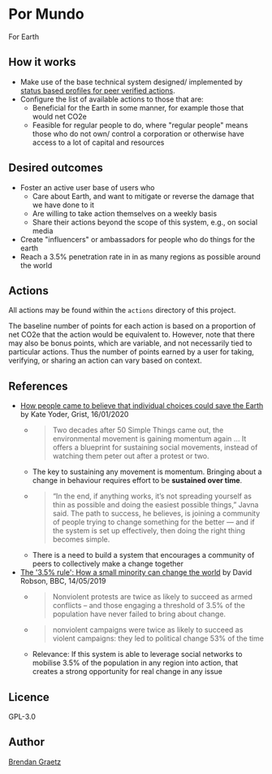 # Por Mundo

For Earth

## How it works

- Make use of the base technical system designed/ implemented by
[status based profiles for peer verified actions](https://github.com/bguiz/peer-verified-actions).
- Configure the list of available actions to those that are:
  - Beneficial for the Earth in some manner,
    for example those that would net CO2e
  - Feasible for regular people to do,
    where "regular people" means those who do not own/ control a corporation
    or otherwise have access to a lot of capital and resources

## Desired outcomes

- Foster an active user base of users who
  - Care about Earth, and want to mitigate or reverse the damage that we have done to it
  - Are willing to take action themselves on a weekly basis
  - Share their actions beyond the scope of this system,
    e.g., on social media
- Create "influencers" or ambassadors for people who do things for the earth
- Reach a 3.5% penetration rate in in as many regions as possible around
  the world

## Actions

All actions may be found within the `actions` directory of this project.

The baseline number of points for each action is based on a proportion
of net CO2e that the action would be equivalent to.
However, note that there may also be bonus points, which are variable,
and not necessarily tied to particular actions.
Thus the number of points earned by a user for taking, verifying, or sharing
an action can vary based on context.

## References

- [How people came to believe that individual choices could save the Earth](https://grist.org/climate/how-people-came-to-believe-that-individual-choices-could-save-the-earth/)
  by Kate Yoder, Grist, 16/01/2020
  - > Two decades after 50 Simple Things came out, the environmental
    > movement is gaining momentum again ... It offers a blueprint for
    > sustaining social movements, instead of watching them peter out after
    > a protest or two.
  - The key to sustaining any movement is momentum.
    Bringing about a change in behaviour requires effort to be **sustained
    over time**.
  - > “In the end, if anything works, it’s not spreading yourself as thin as
    > possible and doing the easiest possible things,” Javna said. The path
    > to success, he believes, is joining a community of people trying to
    > change something for the better — and if the system is set up
    > effectively, then doing the right thing becomes simple.
  - There is a need to build a system that encourages a community of peers
    to collectively make a change together
- [The '3.5% rule': How a small minority can change the world](https://www.bbc.com/future/article/20190513-it-only-takes-35-of-people-to-change-the-world)
  by David Robson, BBC, 14/05/2019
  - > Nonviolent protests are twice as likely to succeed as armed conflicts –
    > and those engaging a threshold of 3.5% of the population have never
    > failed to bring about change.
  - > nonviolent campaigns were twice as likely to succeed as violent
    > campaigns: they led to political change 53% of the time
  - Relevance: If this system is able to leverage social networks to mobilise
    3.5% of the population in any region into action,
    that creates a strong opportunity for real change in any issue

## Licence

GPL-3.0

## Author

[Brendan Graetz](https://bguiz.com)

